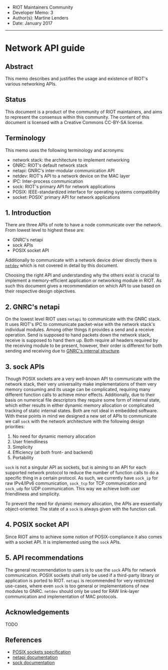 - RIOT Maintainers Community
- Developer Memo: 3
- Author(s): Martine Lenders
- Date: January 2017

---

# Network API guide

## Abstract
This memo describes and justifies the usage and existence of RIOT's various
networking APIs.


## Status
This document is a product of the community of RIOT maintainers, and aims to 
represent the consensus within this community.
The content of this document is licensed with a Creative Commons CC-BY-SA 
license.

## Terminology
This memo uses the following terminology and acronyms:

- network stack: the architecture to implement networking
- GNRC: RIOT's default network stack
- netapi: GNRC's inter-modular communication API
- netdev: RIOT's API to a network device on the MAC layer
- IPC: Inter-process communication
- sock: RIOT's primary API for network applications
- POSIX: IEEE-standardized interface for operating systems compatibility
- socket: POSIX' primary API for network applications

## 1. Introduction
There are three APIs of note to have a node communicate over the network.
From lowest level to highest these are:

- GNRC's netapi
- sock APIs
- POSIX socket API

Additionally to communicate with a network device driver directly there is
[`netdev`](http://doc.riot-os.org/group__drivers__netdev__netdev2.html) which
is not covered in detail by this document.

Choosing the right API and understanding why the others exist is crucial to
implement a memory-efficient application or networking module in RIOT. As such
this document gives a recommendation on which API to use based on their
respective design objectives.

## 2. GNRC's netapi
On the lowest level RIOT uses `netapi` to communicate with the GNRC stack. It
uses RIOT's IPC to communicate packet-wise with the network stack's individual
modules. Among other things it provides a send and a receive operation. Send is
supposed to hand packets down the network stack, receive is supposed to hand
them up. Both require all headers required by the receiving module to be
present, however, their order is different for both sending and receiving due to
[GNRC's internal structure](http://doc.riot-os.org/group__net__gnrc__pkt.html).

## 3. sock APIs
Though POSIX sockets are a very well-known API to communicate with the network
stack, their very universality make implementations of them very memory
consuming and its usage can be complicated, requiring many different function
calls to achieve minor effects. Additionally, due to their basis on numerical
file descriptors they require some form of internal state, which either results
in either dynamic memory allocation or complicated tracking of static internal
states. Both are not ideal in embedded software. With these points in mind we
designed a new set of APIs to communicate we call `sock` with the network
architecture with the following design priorities:

1. No need for dynamic memory allocation
2. User friendliness
3. Simplicity
4. Efficiency (at both front- and backend)
5. Portability

`sock` is not a singular API as sockets, but is aiming to an API for each
supported network protocol to reduce the number of function calls to do a
specific thing in a certain protocol. As such, we currently have `sock_ip` for
raw IPv4/IPv6 communication, `sock_tcp` for TCP communication and `sock_udp` for
UDP communication. This way we achieve both user friendliness and simplicity.

To prevent the need for dynamic memory allocation, the APIs are essentially
object-oriented: The state of a `sock` is always given with the function call.

## 4. POSIX socket API
Since RIOT aims to achieve some notion of POSIX-compliance it also comes with a
socket API. It is implemented using the `sock` APIs.

## 5. API recommendations
The general recommendation to users is to use the `sock` APIs for network
communication. POSIX sockets shall only be used if a third-party library or
application is ported to RIOT. `netapi` is recommended for very restricted
use-cases, where even `sock` is too general or implementations of new modules to
GNRC.
`netdev` should only be used for RAW link-layer communication and implementation
of MAC protocols.

## Acknowledgements
TODO

## References
* [POSIX sockets
  specification](http://pubs.opengroup.org/onlinepubs/9699919799/basedefs/sys_socket.h.html)
* [netapi documentation](http://doc.riot-os.org/group__net__gnrc__netapi.html)
* [sock documentation](http://doc.riot-os.org/group__net__sock.html)
